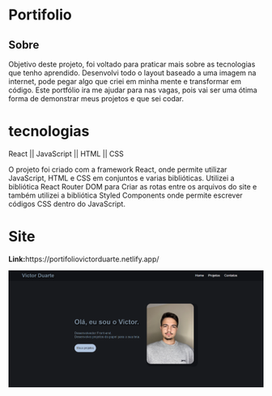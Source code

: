 # Portifolio

## Sobre

<p>
Objetivo deste projeto, foi voltado para praticar mais sobre as tecnologias que tenho aprendido.
Desenvolvi todo o layout baseado a uma imagem na internet, pode pegar algo que criei em minha mente e transformar em código.
Este portfólio ira me ajudar para nas vagas, pois vai ser uma ótima forma de demonstrar meus projetos e que sei codar.
</p>

<h1>tecnologias</h1>

<p>React || JavaScript || HTML || CSS </p>

<p>
O projeto foi criado com a framework React, onde permite utilizar JavaScript, HTML e CSS em conjuntos e varias biblióticas.
Utilizei a bibliótica React Router DOM para Criar as rotas entre os arquivos do site e também utilizei a bibliótica Styled Components onde permite escrever códigos CSS dentro do JavaScript.
</p>

<h1>Site</h1>

<p> <strong>Link:</strong>https://portifoliovictorduarte.netlify.app/</p>

<p align="center">
  <img src="https://github.com/victor-duarte00/portifolio/blob/master/src/assets/imgSite.PNG" width="1000px">
 </p>
